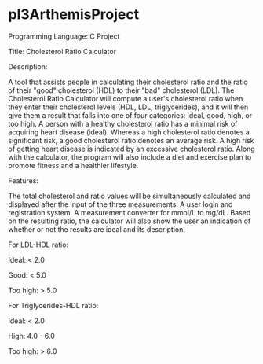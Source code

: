 # pl3ArthemisProject

Programming Language: C Project 

Title: Cholesterol Ratio Calculator

Description:

A tool that assists people in calculating their cholesterol ratio and the ratio of their "good" cholesterol (HDL) to their "bad" cholesterol (LDL). 
The Cholesterol Ratio Calculator will compute a user's cholesterol ratio when they enter their cholesterol levels (HDL, LDL, triglycerides), 
and it will then give them a result that falls into one of four categories: ideal, good, high, or too high. A person with a healthy cholesterol ratio 
has a minimal risk of acquiring heart disease (ideal). Whereas a high cholesterol ratio denotes a significant risk, a good cholesterol ratio denotes an 
average risk. A high risk of getting heart disease is indicated by an excessive cholesterol ratio. Along with the calculator, the program will also 
include a diet and exercise plan to promote fitness and a healthier lifestyle.

Features:

The total cholesterol and ratio values will be simultaneously calculated and displayed after the input of the three measurements.
A user login and registration system.
A measurement converter for mmol/L to mg/dL.
Based on the resulting ratio, the calculator will also show the user an indication of whether or not the results are ideal and its description:

For LDL-HDL ratio:

Ideal: < 2.0

Good: < 5.0

Too high: > 5.0

For Triglycerides-HDL ratio:

Ideal: < 2.0

High: 4.0 - 6.0

Too high: > 6.0


